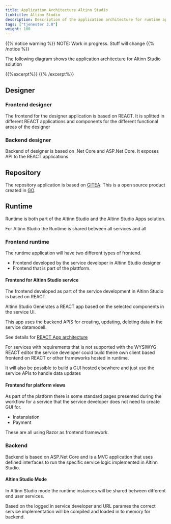 ```yaml
---
title: Application Architecture Altinn Studio
linktitle: Altinn Studio
description: Description of the application architecture for runtime applicationz
tags: ["tjenester 3.0"]
weight: 100
---
```

{{% notice warning %}}
NOTE: Work in progress. Stuff will change
{{% /notice %}}

The following diagram shows the application architecture for Altinn Studio solution

{{%excerpt%}}
<object data="/architecture/application/altinn-studio/Altinn_Studio_Application_Architecture.svg" type="image/svg+xml" style="width: 100%;"></object>
{{% /excerpt%}}

## Designer

### Frontend  designer
The frontend for the designer application is based on REACT. 
It is splitted in different REACT applications and components for the different functional areas of the designer

### Backend designer
Backend of designer is based on .Net Core and ASP.Net Core. It exposes API to the REACT applications

## Repository
The repository application is based on [GITEA](https://gitea.io/). This is a open source product created in [GO](https://golang.org/).

## Runtime
Runtime is both part of the Altinn Studio and the Altinn Studio Apps solution.

For Altinn Studio the Runtime is shared between all services and all 

### Frontend runtime
The runtime application will have two different types of frontend.
* Frontend developed by the service developer in Altinn Studio designer
* Frontend that is part of the plattform. 

#### Frontend for Altinn Studio service
The frontend developed as part of the service development in Altinn Studio is based on REACT.

Altinn Studio Generates a REACT app based on the selected components in the service UI. 

This app uses the backend APIS for creating, updating, deleting data in the service datamodell. 

See details for [REACT App architecture](react-app)

For services with requirements that is not supported with the WYSIWYG REACT editor the service developer 
could build theire own client based frontend on REACT or other frameworks hosted in runtime. 

It will also be possible to build a GUI hosted elsewhere and just use the service APIs to handle data updates

#### Frontend for platform views
As part of the platform there is some standard pages presented during the workflow for a service
that the service developer does not need to create GUI for. 
* Instansiation
* Payment

These are all using Razor as frontend framework.

### Backend
Backend is based on ASP.Net Core and is a MVC application that uses defined
interfaces to run the specific service logic implemented in Altinn Studio.

#### Altinn Studio Mode
In Altinn Studio mode the runtime instances will be shared between different end user services.

Based on the logged in service developer and URL parames the correct service implementation will be compiled and loaded in to memory
for backend. 




